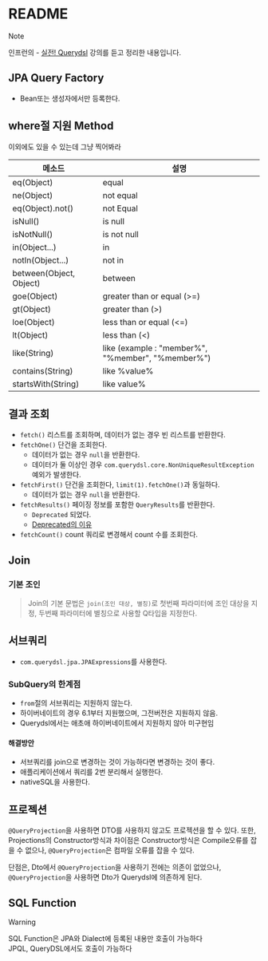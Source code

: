 # README

> [!NOTE]
> 인프런의 - [실전! Querydsl](https://www.inflearn.com/course/querydsl-%EC%8B%A4%EC%A0%84/dashboard) 강의를 듣고 정리한 내용입니다.

## JPA Query Factory

- Bean또는 생성자에서만 등록한다.

## where절 지원 Method

이외에도 있을 수 있는데 그냥 찍어봐라

| 메소드                     | 설명                                                |
|-------------------------|---------------------------------------------------|
| eq(Object)              | equal                                             |
| ne(Object)              | not equal                                         |
| eq(Object).not()        | not Equal                                         |
| isNull()                | is null                                           |
| isNotNull()             | is not null                                       |
| in(Object...)           | in                                                |
| notIn(Object...)        | not in                                            |
| between(Object, Object) | between                                           |
| goe(Object)             | greater than or equal (>=)                        |
| gt(Object)              | greater than (>)                                  |
| loe(Object)             | less than or equal (<=)                           |
| lt(Object)              | less than (<)                                     |
| like(String)            | like (example : "member%", "%member", "%member%") |
| contains(String)        | like %value%                                      |
| startsWith(String)      | like value%                                       |

## 결과 조회

- `fetch()` 리스트를 조회하며, 데이터가 없는 경우 빈 리스트를 반환한다.
- `fetchOne()` 단건을 조회한다.
    - 데이터가 없는 경우 `null`을 반환한다.
    - 데이터가 둘 이상인 경우 `com.querydsl.core.NonUniqueResultException` 예외가 발생한다.
- `fetchFirst()` 단건을 조회한다, `limit(1).fetchOne()`과 동일하다.
    - 데이터가 없는 경우 `null`을 반환한다.
- `fetchResults()` 페이징 정보를 포함한 `QueryResults`를 반환한다.
    - `Deprecated` 되었다.
    - [Deprecated의 이유](https://velog.io/@nestour95/QueryDsl-fetchResults%EA%B0%80-deprecated-%EB%90%9C-%EC%9D%B4%EC%9C%A0)
- `fetchCount()` count 쿼리로 변경해서 count 수를 조회한다.

## Join

### 기본 조인

> Join의 기본 문법은 `join(조인 대상, 별칭)`로 첫번째 파라미터에 조인 대상을 지정, 두번째 파라미터에 별칭으로 사용할 Q타입을 지정한다.

## 서브쿼리

- `com.querydsl.jpa.JPAExpressions`를 사용한다.

### SubQuery의 한계점

- `from`절의 서브쿼리는 지원하지 않는다.
- 하이버네이트의 경우 6.1부터 지원했으며, 그전버전은 지원하지 않음.
- Querydsl에서는 애초애 하이버네이트에서 지원하지 않아 미구현임

#### 해결방안

- 서브쿼리를 join으로 변경하는 것이 가능하다면 변경하는 것이 좋다.
- 애플리케이션에서 쿼리를 2번 분리해서 실행한다.
- nativeSQL을 사용한다.

## 프로젝션
`@QueryProjection`을 사용하면 DTO를 사용하지 않고도 프로젝션을 할 수 있다.
또한, Projections의 Constructor방식과 차이점은 Constructor방식은 Compile오류를 잡을 수 없으나, `@QueryProjection`은 컴파일 오류를 잡을 수 있다.

단점은, Dto에서 `@QueryProjection`을 사용하기 전에는 의존이 없었으나, `@QueryProjection`을 사용하면 Dto가 Querydsl에 의존하게 된다.

## SQL Function
> [!WARNING]
> SQL Function은 JPA와 Dialect에 등록된 내용만 호출이 가능하다  
> JPQL, QueryDSL에서도 호출이 가능하다